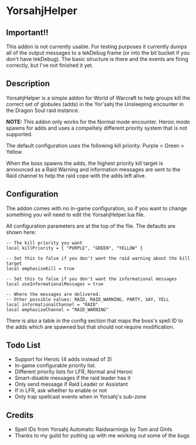 YorsahjHelper
=============

Important!!
-----------

This addon is not currently usable. For testing purposes it currently dumps all of the output
messages to a tekDebug frame (or into the bit bucket if you don't have tekDebug). The basic 
structure is there and the events are firing correctly, but I've not finished it yet.

Description
-----------

YorsahjHelper is a simple addon for World of Warcraft to help groups kill the correct set of globules
(adds) in the Yor'sahj the Unsleeping encounter in the Dragon Soul raid instance.

**NOTE:** This addon only works for the Normal mode encounter. Heroic mode spawns for adds and uses
a compeltely different priority system that is not supported.

The default configuration uses the following kill priority: Purple > Green > Yellow

When the boss spawns the adds, the highest priority kill target is announced as a Raid 
Warning and information messages are sent to the Raid channel to help the raid cope with the adds left
alive.

Configuration
-------------

The addon comes with no in-game configuration, so if you want to change something you will need to edit
the YorsahjHelper.lua file.

All configuration parameters are at the top of the file. The defaults are shown here:

    -- The kill priority you want
    local killPriority = { "PURPLE", "GREEN", "YELLOW" }
    
    -- Set this to false if you don't want the raid warning about the kill target
    local emphasizeKill = true
    
    -- Set this to false if you don't want the informational messages
    local useInformationalMessages = true
    
    -- Where the messages are delivered.
    -- Other possible values: RAID, RAID_WARNING, PARTY, SAY, YELL
    local informationalChannel = "RAID"
    local emphasizeChannel = "RAID_WARNING"

There is also a table in the config section that maps the boss's spell ID to the adds which are spawned but
that should not require modification.

Todo List
---------

* Support for Heroic (4 adds instead of 3)
* In-game configurable priority list.
* Different priority lists for LFR, Normal and Heroic
* Smart-disable messages if the raid leader has it
* Only send message if Raid Leader or Assistant
* If in LFR, ask whether to enable or not
* Only trap spellcast events when in Yorsahj's sub-zone

Credits
-------

* Spell IDs from Yorsahj Automatic Raidwarnings by Tom and Gints
* Thanks to my guild for putting up with me working out some of the bugs
